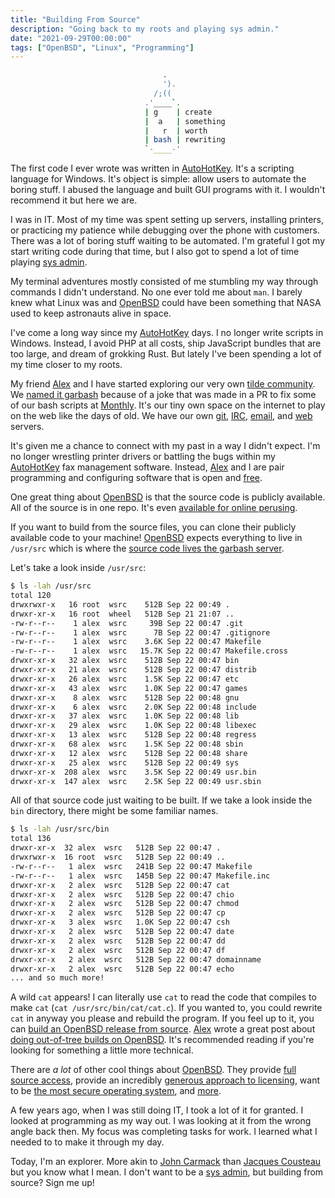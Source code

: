 ```yaml
---
title: "Building From Source"
description: "Going back to my roots and playing sys admin."
date: "2021-09-29T00:00:00"
tags: ["OpenBSD", "Linux", "Programming"]
---
```


```bash
                                  .
                                  ').
                                /;((
                              .'____`.
                              | g    | create
                              |  a   | something
                              |   r  | worth
                              | bash | rewriting
                              `-____-'
```

The first code I ever wrote was written in [AutoHotKey](https://www.autohotkey.com/). It's a scripting language for Windows. It's object is simple: allow users to automate the boring stuff. I abused the language and built GUI programs with it. I wouldn't recommend it but here we are.

I was in IT. Most of my time was spent setting up servers, installing printers, or practicing my patience while debugging over the phone with customers. There was a lot of boring stuff waiting to be automated. I'm grateful I got my start writing code during that time, but I also got to spend a lot of time playing [sys admin](https://en.wikipedia.org/wiki/System_administrator).

My terminal adventures mostly consisted of me stumbling my way through commands I didn't understand. No one ever told me about `man`. I barely knew what Linux was and [OpenBSD](https://www.openbsd.org/) could have been something that NASA used to keep astronauts alive in space.

I've come a long way since my [AutoHotKey](https://www.autohotkey.com/) days. I no longer write scripts in Windows. Instead, I avoid PHP at all costs, ship JavaScript bundles that are too large, and dream of grokking Rust. But lately I've been spending a lot of my time closer to my roots.

My friend [Alex](https://alexkarle.com/) and I have started exploring our very own [tilde community](https://tildeverse.org/). We [named it garbash](https://garbash.com/~alex/notes/001-domain-name.txt) because of a joke that was made in a PR to fix some of our bash scripts at [Monthly](http://monthly.com/). It's our tiny own space on the internet to play on the web like the days of old. We have our own [git](https://garbash.com/~alex/notes/007-git-coding.txt), [IRC](https://garbash.com/~alex/notes/008-local-irc.txt), [email](https://garbash.com/~alex/notes/004-mail-server.txt), and [web](https://garbash.com/~alex/notes/003-httpd.txt) servers.

It's given me a chance to connect with my past in a way I didn't expect. I'm no longer wrestling printer drivers or battling the bugs within my [AutoHotKey](https://www.autohotkey.com/) fax management software. Instead, [Alex](https://alexkarle.com/) and I are pair programming and configuring software that is open and [free](https://en.wikipedia.org/wiki/Free_and_open-source_software#Four_essential_freedoms_of_Free_Software).

One great thing about [OpenBSD](https://www.openbsd.org/) is that the source code is publicly available. All of the source is in one repo. It's even [available for online perusing](https://cvsweb.openbsd.org/cgi-bin/cvsweb/).

If you want to build from the source files, you can clone their publicly available code to your machine! [OpenBSD](https://www.openbsd.org/) expects everything to live in `/usr/src` which is where the [source code lives the garbash server](https://garbash.com/~alex/notes/006-use-the-src.txt).

Let's take a look inside `/usr/src`:

```bash
$ ls -lah /usr/src
total 120
drwxrwxr-x   16 root  wsrc    512B Sep 22 00:49 .
drwxr-xr-x   16 root  wheel   512B Sep 21 21:07 ..
-rw-r--r--    1 alex  wsrc     39B Sep 22 00:47 .git
-rw-r--r--    1 alex  wsrc      7B Sep 22 00:47 .gitignore
-rw-r--r--    1 alex  wsrc    3.6K Sep 22 00:47 Makefile
-rw-r--r--    1 alex  wsrc   15.7K Sep 22 00:47 Makefile.cross
drwxr-xr-x   32 alex  wsrc    512B Sep 22 00:47 bin
drwxr-xr-x   21 alex  wsrc    512B Sep 22 00:47 distrib
drwxr-xr-x   26 alex  wsrc    1.5K Sep 22 00:47 etc
drwxr-xr-x   43 alex  wsrc    1.0K Sep 22 00:47 games
drwxr-xr-x    8 alex  wsrc    512B Sep 22 00:48 gnu
drwxr-xr-x    6 alex  wsrc    2.0K Sep 22 00:48 include
drwxr-xr-x   37 alex  wsrc    1.0K Sep 22 00:48 lib
drwxr-xr-x   29 alex  wsrc    1.0K Sep 22 00:48 libexec
drwxr-xr-x   13 alex  wsrc    512B Sep 22 00:48 regress
drwxr-xr-x   68 alex  wsrc    1.5K Sep 22 00:48 sbin
drwxr-xr-x   12 alex  wsrc    512B Sep 22 00:48 share
drwxr-xr-x   25 alex  wsrc    512B Sep 22 00:49 sys
drwxr-xr-x  208 alex  wsrc    3.5K Sep 22 00:49 usr.bin
drwxr-xr-x  147 alex  wsrc    2.5K Sep 22 00:49 usr.sbin
```

All of that source code just waiting to be built. If we take a look inside the `bin` directory, there might be some familiar names.

```bash
$ ls -lah /usr/src/bin
total 136
drwxr-xr-x  32 alex  wsrc   512B Sep 22 00:47 .
drwxrwxr-x  16 root  wsrc   512B Sep 22 00:49 ..
-rw-r--r--   1 alex  wsrc   241B Sep 22 00:47 Makefile
-rw-r--r--   1 alex  wsrc   145B Sep 22 00:47 Makefile.inc
drwxr-xr-x   2 alex  wsrc   512B Sep 22 00:47 cat
drwxr-xr-x   2 alex  wsrc   512B Sep 22 00:47 chio
drwxr-xr-x   2 alex  wsrc   512B Sep 22 00:47 chmod
drwxr-xr-x   2 alex  wsrc   512B Sep 22 00:47 cp
drwxr-xr-x   3 alex  wsrc   1.0K Sep 22 00:47 csh
drwxr-xr-x   2 alex  wsrc   512B Sep 22 00:47 date
drwxr-xr-x   2 alex  wsrc   512B Sep 22 00:47 dd
drwxr-xr-x   2 alex  wsrc   512B Sep 22 00:47 df
drwxr-xr-x   2 alex  wsrc   512B Sep 22 00:47 domainname
drwxr-xr-x   2 alex  wsrc   512B Sep 22 00:47 echo
... and so much more!
```

A wild `cat` appears! I can literally use `cat` to read the code that compiles to make `cat` (`cat /usr/src/bin/cat/cat.c`). If you wanted to, you could rewrite `cat` in anyway you please and rebuild the program. If you feel up to it, you can [build an OpenBSD release from source](https://man.openbsd.org/release.8). [Alex](https://alexkarle.com/) wrote a great post about [doing out-of-tree builds on OpenBSD](https://alexkarle.com/make-obj.html). It's recommended reading if you're looking for something a little more technical.

There are _a lot_ of other cool things about [OpenBSD](https://www.openbsd.org/). They provide [full source access](https://cvsweb.openbsd.org/cgi-bin/cvsweb/), provide an incredibly [generous approach to licensing](https://www.openbsd.org/policy.html), want to be [the most secure operating system](https://www.openbsd.org/security.html), and [more](https://www.openbsd.org/goals.html).

A few years ago, when I was still doing IT, I took a lot of it for granted. I looked at programming as my way out. I was looking at it from the wrong angle back then. My focus was completing tasks for work. I learned what I needed to to make it through my day.

Today, I'm an explorer. More akin to [John Carmack](https://en.wikipedia.org/wiki/John_Carmack) than [Jacques Cousteau](https://en.wikipedia.org/wiki/Jacques_Cousteau) but you know what I mean. I don't want to be a [sys admin](https://en.wikipedia.org/wiki/System_administrator), but building from source? Sign me up!
